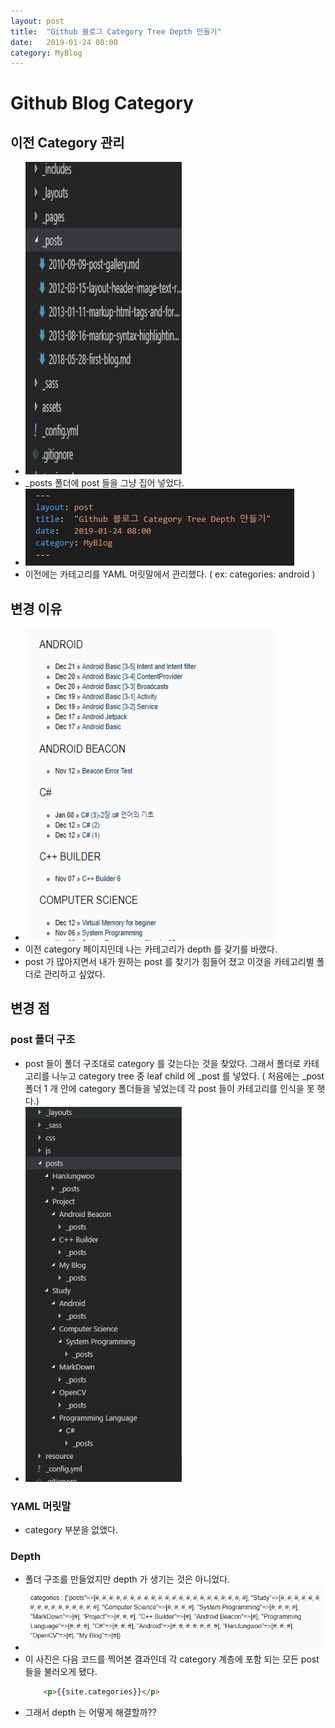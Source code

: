 ```yaml
---
layout: post
title:  "Github 블로그 Category Tree Depth 만들기"
date:   2019-01-24 08:00
category: MyBlog
---
```


# Github Blog Category

## 이전 Category 관리

* <img src="/resource/img/blogcategorydepth(1).PNG" width="250px" height="500px">
* _posts 폴더에 post 들을 그냥 집어 넣었다.
* <img src="/resource/img/blogcategorydepth(3).PNG" >
* 이전에는 카테고리를 YAML 머릿말에서 관리했다. ( ex: categories: android )

## 변경 이유

* <img src="/resource/img/blogcategorydepth.PNG" width="400px" height="500px">
* 이전 category 페이지인데 나는 카테고리가 depth 를 갖기를 바랬다. 
* post 가 많아지면서 내가 원하는 post 를 찾기가 힘들어 졌고 이것을 카테고리별 폴더로 관리하고 싶었다.

## 변경 점

### post 폴더 구조

* post 들이 폴더 구조대로 category 를 갖는다는 것을 찾았다. 그래서 폴더로 카테고리를 나누고 category tree 중 leaf child 에 _post 를 넣었다.  ( 처음에는 _post 폴더 1 개 안에 category 폴더들을 넣었는데 각 post 들이 카테고리를 인식을 못 햇다.)
* <img src="/resource/img/blogcategorydepth(2).PNG" width="250px" height="600px">

### YAML 머릿말

* category 부분을 없앴다.

### Depth

* 폴더 구조를 만들었지만 depth 가 생기는 것은 아니었다.
* <img src="resource/img/blogcategorydepth(4).PNG">
* 이 사진은 다음 코드를 찍어본 결과인데 각 category 계층에 포함 되는 모든 post 들을 불러오게 됐다.
    ``` html
        <p>{{site.categories}}</p>
    ```
* 그래서 depth 는 어떻게 해결할까??